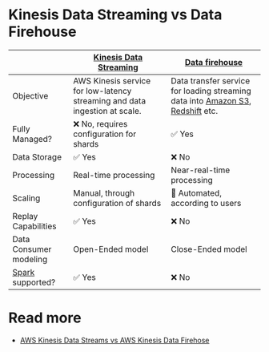 # Kinesis Data Streaming vs Data Firehouse

|                        | [Kinesis Data Streaming](Readme.md)                                        | [Data firehouse](../../10_BigDataServices/DataConnectors/AmazonDataFirehouse/Readme.md)                                                                                                                 |
|------------------------|----------------------------------------------------------------------------|---------------------------------------------------------------------------------------------------------------------------------------------------------------------------------------------------------------|
| Objective              | AWS Kinesis service for low-latency streaming and data ingestion at scale. | Data transfer service for loading streaming data into [Amazon S3](../../6_StorageServices/3_S3ObjectStorage/Readme.md), [Redshift](../../10_BigDataServices/DataStorage/DataWarehouses/AmazonRedshift.md) etc. |
| Fully Managed?         | :x: No, requires configuration for shards                                  | :white_check_mark: Yes                                                                                                                                                                                        |
| Data Storage           | :white_check_mark: Yes                                                     | :x: No                                                                                                                                                                                                        |
| Processing             | Real-time processing                                                       | Near-real-time processing                                                                                                                                                                                     |
| Scaling                | Manual, through configuration of shards                                    | :rocket: Automated, according to users                                                                                                                                                                        |
| Replay Capabilities    | :white_check_mark: Yes                                                     | :x: No                                                                                                                                                                                                        |
| Data Consumer modeling | Open-Ended model                                                           | Close-Ended model                                                                                                                                                                                             |
| [Spark]() supported?   | :white_check_mark: Yes                                                     | :x: No                                                                                                                                                                                                        |

# Read more
- [AWS Kinesis Data Streams vs AWS Kinesis Data Firehose](https://www.whizlabs.com/blog/aws-kinesis-data-streams-vs-aws-kinesis-data-firehose/)

